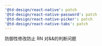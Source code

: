 ```yaml
---
'@td-design/react-native': patch
'@td-design/react-native-password': patch
'@td-design/react-native-picker': patch
'@td-design/react-native-tabs': patch
---
```


防御性修改防止 RN 对&&的判断问题
